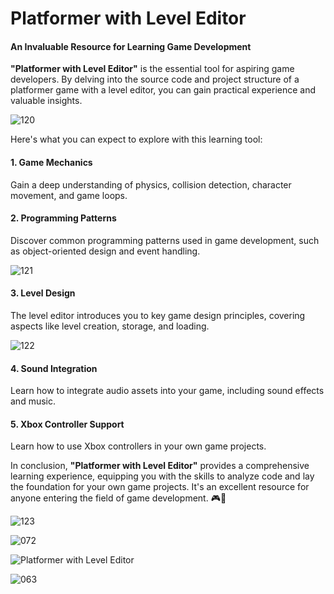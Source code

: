 # Platformer with Level Editor

#### An Invaluable Resource for Learning Game Development



**"Platformer with Level Editor"** is the essential tool for aspiring game developers. By delving into the source code and project structure of a platformer game with a level editor, you can gain practical experience and valuable insights.

![120](https://github.com/JoeLumbley/Platformer-with-Level-Editor/assets/77564255/d80e852d-693c-49bc-a99a-b689bec5a909)



Here's what you can expect to explore with this learning tool:

#### 1. Game Mechanics
Gain a deep understanding of physics, collision detection, character movement, and game loops.

#### 2. Programming Patterns
Discover common programming patterns used in game development, such as object-oriented design and event handling.


![121](https://github.com/JoeLumbley/Platformer-with-Level-Editor/assets/77564255/91ba51c1-1771-4af8-8a26-d779aec29802)


#### 3. Level Design
The level editor introduces you to key game design principles, covering aspects like level creation, storage, and loading.


![122](https://github.com/JoeLumbley/Platformer-with-Level-Editor/assets/77564255/15c20881-5bf5-44fe-90d4-f18513783a63)





#### 4. Sound Integration
Learn how to integrate audio assets into your game, including sound effects and music.

#### 5. Xbox Controller Support
Learn how to use Xbox controllers in your own game projects.

In conclusion, **"Platformer with Level Editor"** provides a comprehensive learning experience, equipping you with the skills to analyze code and lay the foundation for your own game projects. It's an excellent resource for anyone entering the field of game development. 🎮🚀


![123](https://github.com/JoeLumbley/Platformer-with-Level-Editor/assets/77564255/077a508a-da1d-4c8a-b3bd-d443d38dc0fd)




![072](https://github.com/JoeLumbley/Platformer-with-Level-Editor/assets/77564255/c4ae4c4c-7641-4a9f-96d5-c19805fdcc01)





![Platformer with Level Editor](https://github.com/JoeLumbley/Platformer-with-Level-Editor/assets/77564255/9c8fc9e2-5e4f-4f1f-a544-8b5b3a6ad385)

![063](https://github.com/JoeLumbley/Platformer-with-Level-Editor/assets/77564255/c55ed39f-9a4e-43d6-84a0-f5c364f224d9)



































